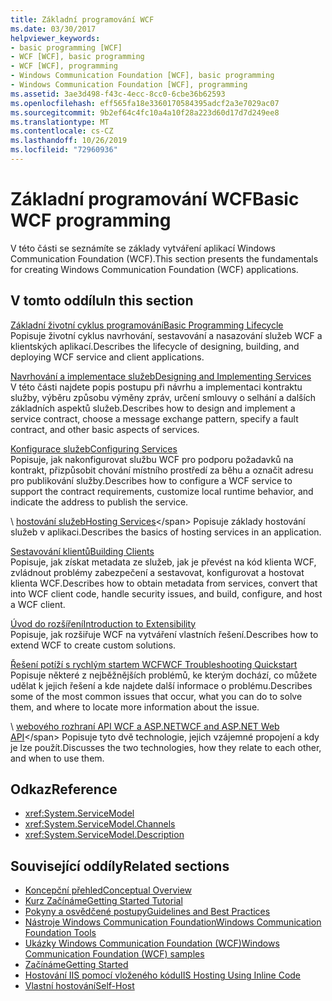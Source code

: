 ```yaml
---
title: Základní programování WCF
ms.date: 03/30/2017
helpviewer_keywords:
- basic programming [WCF]
- WCF [WCF], basic programming
- WCF [WCF], programming
- Windows Communication Foundation [WCF], basic programming
- Windows Communication Foundation [WCF], programming
ms.assetid: 3ae3d498-f43c-4ecc-8cc0-6cbe36b62593
ms.openlocfilehash: eff565fa18e3360170584395adcf2a3e7029ac07
ms.sourcegitcommit: 9b2ef64c4fc10a4a10f28a223d60d17d7d249ee8
ms.translationtype: MT
ms.contentlocale: cs-CZ
ms.lasthandoff: 10/26/2019
ms.locfileid: "72960936"
---
```

# <a name="basic-wcf-programming"></a><span data-ttu-id="7a0d2-102">Základní programování WCF</span><span class="sxs-lookup"><span data-stu-id="7a0d2-102">Basic WCF programming</span></span>

<span data-ttu-id="7a0d2-103">V této části se seznámíte se základy vytváření aplikací Windows Communication Foundation (WCF).</span><span class="sxs-lookup"><span data-stu-id="7a0d2-103">This section presents the fundamentals for creating Windows Communication Foundation (WCF) applications.</span></span>

## <a name="in-this-section"></a><span data-ttu-id="7a0d2-104">V tomto oddílu</span><span class="sxs-lookup"><span data-stu-id="7a0d2-104">In this section</span></span>

 <span data-ttu-id="7a0d2-105">[Základní životní cyklus programování](basic-programming-lifecycle.md)</span><span class="sxs-lookup"><span data-stu-id="7a0d2-105">[Basic Programming Lifecycle](basic-programming-lifecycle.md)</span></span>\
 <span data-ttu-id="7a0d2-106">Popisuje životní cyklus navrhování, sestavování a nasazování služeb WCF a klientských aplikací.</span><span class="sxs-lookup"><span data-stu-id="7a0d2-106">Describes the lifecycle of designing, building, and deploying WCF service and client applications.</span></span>

 <span data-ttu-id="7a0d2-107">[Navrhování a implementace služeb](designing-and-implementing-services.md)</span><span class="sxs-lookup"><span data-stu-id="7a0d2-107">[Designing and Implementing Services](designing-and-implementing-services.md)</span></span>\
 <span data-ttu-id="7a0d2-108">V této části najdete popis postupu při návrhu a implementaci kontraktu služby, výběru způsobu výměny zpráv, určení smlouvy o selhání a dalších základních aspektů služeb.</span><span class="sxs-lookup"><span data-stu-id="7a0d2-108">Describes how to design and implement a service contract, choose a message exchange pattern, specify a fault contract, and other basic aspects of services.</span></span>

 <span data-ttu-id="7a0d2-109">[Konfigurace služeb](configuring-services.md)</span><span class="sxs-lookup"><span data-stu-id="7a0d2-109">[Configuring Services](configuring-services.md)</span></span>\
 <span data-ttu-id="7a0d2-110">Popisuje, jak nakonfigurovat službu WCF pro podporu požadavků na kontrakt, přizpůsobit chování místního prostředí za běhu a označit adresu pro publikování služby.</span><span class="sxs-lookup"><span data-stu-id="7a0d2-110">Describes how to configure a WCF service to support the contract requirements, customize local runtime behavior, and indicate the address to publish the service.</span></span>

 <span data-ttu-id="7a0d2-111">\ [hostování služeb](hosting-services.md)</span><span class="sxs-lookup"><span data-stu-id="7a0d2-111">[Hosting Services](hosting-services.md)\</span></span>
 <span data-ttu-id="7a0d2-112">Popisuje základy hostování služeb v aplikaci.</span><span class="sxs-lookup"><span data-stu-id="7a0d2-112">Describes the basics of hosting services in an application.</span></span>

 <span data-ttu-id="7a0d2-113">[Sestavování klientů](building-clients.md)</span><span class="sxs-lookup"><span data-stu-id="7a0d2-113">[Building Clients](building-clients.md)</span></span>\
 <span data-ttu-id="7a0d2-114">Popisuje, jak získat metadata ze služeb, jak je převést na kód klienta WCF, zvládnout problémy zabezpečení a sestavovat, konfigurovat a hostovat klienta WCF.</span><span class="sxs-lookup"><span data-stu-id="7a0d2-114">Describes how to obtain metadata from services, convert that into WCF client code, handle security issues, and build, configure, and host a WCF client.</span></span>

 <span data-ttu-id="7a0d2-115">[Úvod do rozšíření](introduction-to-extensibility.md)</span><span class="sxs-lookup"><span data-stu-id="7a0d2-115">[Introduction to Extensibility](introduction-to-extensibility.md)</span></span>\
 <span data-ttu-id="7a0d2-116">Popisuje, jak rozšiřuje WCF na vytváření vlastních řešení.</span><span class="sxs-lookup"><span data-stu-id="7a0d2-116">Describes how to extend WCF to create custom solutions.</span></span>

 <span data-ttu-id="7a0d2-117">[Řešení potíží s rychlým startem WCF](wcf-troubleshooting-quickstart.md)</span><span class="sxs-lookup"><span data-stu-id="7a0d2-117">[WCF Troubleshooting Quickstart](wcf-troubleshooting-quickstart.md)</span></span>\
 <span data-ttu-id="7a0d2-118">Popisuje některé z nejběžnějších problémů, ke kterým dochází, co můžete udělat k jejich řešení a kde najdete další informace o problému.</span><span class="sxs-lookup"><span data-stu-id="7a0d2-118">Describes some of the most common issues that occur, what you can do to solve them, and where to locate more information about the issue.</span></span>

 <span data-ttu-id="7a0d2-119">\ [webového rozhraní API WCF a ASP.NET](wcf-and-aspnet-web-api.md)</span><span class="sxs-lookup"><span data-stu-id="7a0d2-119">[WCF and ASP.NET Web API](wcf-and-aspnet-web-api.md)\</span></span>
 <span data-ttu-id="7a0d2-120">Popisuje tyto dvě technologie, jejich vzájemné propojení a kdy je lze použít.</span><span class="sxs-lookup"><span data-stu-id="7a0d2-120">Discusses the two technologies, how they relate to each other, and when to use them.</span></span>

## <a name="reference"></a><span data-ttu-id="7a0d2-121">Odkaz</span><span class="sxs-lookup"><span data-stu-id="7a0d2-121">Reference</span></span>

- <xref:System.ServiceModel>
- <xref:System.ServiceModel.Channels>
- <xref:System.ServiceModel.Description>

## <a name="related-sections"></a><span data-ttu-id="7a0d2-122">Související oddíly</span><span class="sxs-lookup"><span data-stu-id="7a0d2-122">Related sections</span></span>

- [<span data-ttu-id="7a0d2-123">Koncepční přehled</span><span class="sxs-lookup"><span data-stu-id="7a0d2-123">Conceptual Overview</span></span>](conceptual-overview.md)
- [<span data-ttu-id="7a0d2-124">Kurz Začínáme</span><span class="sxs-lookup"><span data-stu-id="7a0d2-124">Getting Started Tutorial</span></span>](getting-started-tutorial.md)
- [<span data-ttu-id="7a0d2-125">Pokyny a osvědčené postupy</span><span class="sxs-lookup"><span data-stu-id="7a0d2-125">Guidelines and Best Practices</span></span>](guidelines-and-best-practices.md)
- [<span data-ttu-id="7a0d2-126">Nástroje Windows Communication Foundation</span><span class="sxs-lookup"><span data-stu-id="7a0d2-126">Windows Communication Foundation Tools</span></span>](tools.md)
- [<span data-ttu-id="7a0d2-127">Ukázky Windows Communication Foundation (WCF)</span><span class="sxs-lookup"><span data-stu-id="7a0d2-127">Windows Communication Foundation (WCF) samples</span></span>](./samples/index.md)
- [<span data-ttu-id="7a0d2-128">Začínáme</span><span class="sxs-lookup"><span data-stu-id="7a0d2-128">Getting Started</span></span>](./samples/getting-started-sample.md)
- [<span data-ttu-id="7a0d2-129">Hostování IIS pomocí vloženého kódu</span><span class="sxs-lookup"><span data-stu-id="7a0d2-129">IIS Hosting Using Inline Code</span></span>](./samples/iis-hosting-using-inline-code.md)
- [<span data-ttu-id="7a0d2-130">Vlastní hostování</span><span class="sxs-lookup"><span data-stu-id="7a0d2-130">Self-Host</span></span>](./samples/self-host.md)
